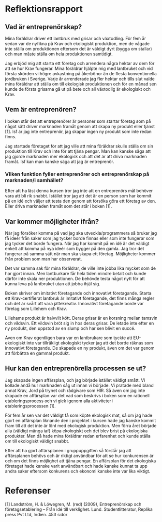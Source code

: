 # Reflektionsrapport

## Vad är entreprenörskap?

Mina föräldrar driver ett lantbruk med grisar och växtodling. För fem år sedan
var de nyfikna på Krav och ekologiskt produktion, men de vågade inte ställa om
produktionen eftersom det är väldigt dyrt (bygga om stallar) och man måste
ställa om hela produktionen samtidigt.

Jag erbjöd mig att starta ett företag och arrendera några hektar av dem för att
se hur Krav fungerar. Mina föräldrar hjälpte mig med lantbruket och vid första
skörden vi högre avkastning på åkerbönor än de flesta konventionella jordbruken
i Sverige. Varje år arrenderade jag fler hektar och tills slut valde mina
föräldrar att ställa om till ekologisk produktionen och för en månad sen kunde
de första grisarna gå ut på bete och all växtodlig är ekologiskt och Krav.


## Vem är entreprenören?

I boken står det att entreprenörer är personer som startar företag som på något
sätt driver marknaden framåt genom att skapa ny produkt eller tjänst [1]. Isf är
jag inte entreprenör, jag skapar ingen ny produkt som inte redan finns.

Jag startade företaget för att jag ville att mina föräldrar skulle ställa om
sin produktion till Krav och inte för att tjäna pengar. Man kan kanske säga att
jag gjorde marknaden mer ekologisk och att det är att driva marknaden framåt.
Isf kan man kanske säga att jag är entreprenör.


### Vilken funktion fyller entreprenörer och entreprenörskap på marknaden/i samhället?

Efter att ha läst denna kursen tror jag inte att en entreprenörs mål behöver
vara att bli rik snabbt. Istället tror jag att det är en person som har
kommit på en idé och väljer att testa den genom att försöka göra ett företag
av den. Eller driva marknaden framåt som det står i boken [1].


## Var kommer möjligheter ifrån?

När jag försöker komma på vad jag ska utveckla/programmera så brukar jag få
ideér från saker som jag tycker borde finnas eller som inte fungerar som jag
tycker det borde fungera. När jag har kommit på en idé är det väldigt enkelt
att komma på nya ideér som bygger på den gamla. Jag tror det fungerar på samma
sätt när man ska skapa ett företag. Möjligheter kommer från problem som man
har observerat.

Det var samma sak för mina föräldrar, de ville inte jobba lika mycket som de
har gjort innan. Men lantburkare får hela tiden mindre betalt och kunde därför
inte skala ner produktionen. De behövde testa något nytt för att kunna leva på
lantbruket utan att jobba ihjäl sig.

Boken skriver om imitativt företagande och innovativt företagande. Starta ett
Krav-certifierat lantbruk är imitativt företagande, det finns många regler och
det är svårt att vara jättekreativ. Innovativt företagande borde var företag
som Lillehem och Krav.

Lillehams produkt är halvvilt kött. Deras grisar är en korsning mellan tamsvin
och vildsvin. Ett vildsvin bröt sig in hos deras grisar. De letade inte efter
en ny produkt, den uppstod av en slump och har sen blivit en succé.

Även om Krav egentligen bara var en lantbrukare som tyckte att EU-ekologiskt inte
var tillräkligt ekologiskt tycker jag att det borde räknas som innovativt
företagande. De skapade en ny produkt, även om det var genom att förbättra en
gammal produkt.


## Hur kan den entreprenörella processen se ut?

Jag skapade ingen affärsplan, och jag började istället väldigt smått. Vi kollade
ändå hur marknaden såg ut innan vi började. Vi pratade med bland annat Krav,
Jord på trynet och rådgivare som HIR. Så även om jag inte skapade en affärsplan
var det vad som beskrivs i boken som en rationell etableringsprocess och vi
gick igenom alla aktiviteter i etableringsprocessen [1].

För fem år sen var det väldigt få som köpte ekologisk mat, så om jag hade
gjort en affärsplan liknande den i projektet i kursen hade jag kanske kommit
fram till att det inte är lönt med ekologisk produktion. Men förra året började
alla (väldigt många iaf) köpa ekologiskt och det blev brist på ekologiska
produkter. Men då hade mina föräldrar redan erfarenhet och kunde ställa om
till ekologiskt väldigt snabbt.

Efter att ha gjort affärsplanen i gruppuppgiften så förstår jag att
affärsplanen behövs och är riktigt användbar för att se hur konkurensen är och
om det finns möjlighet att tjäna pengar. En affärsplan för det ekologiska
företaget hade kanske varit användbart och hade kanske kunnat ta upp andra
saker eftersom konkurens och ekonomi kanske inte var lika viktigt.


# Referenser

[1] Landström, H. & Löwegren, M. (red) (2009), Entreprenörskap och företagsetablering – Från idé till verklighet. Lund. Studentlitteratur, Replika press Pvt Ltd, Indien. 453 sidor
